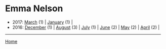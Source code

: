# Emma Nelson

  * 2017: 
      [March](./emma-nelson-2017-03.md) (1) | 
      [January](./emma-nelson-2017-01.md) (1) | 
  * 2016: 
      [December](./emma-nelson-2016-12.md) (1) | 
      [August](./emma-nelson-2016-08.md) (3) | 
      [July](./emma-nelson-2016-07.md) (1) | 
      [June](./emma-nelson-2016-06.md) (2) | 
      [May](./emma-nelson-2016-05.md) (2) | 
      [April](./emma-nelson-2016-04.md) (2) | 

----

[Home](../)
